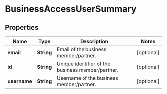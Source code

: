 

# BusinessAccessUserSummary

## Properties

Name | Type | Description | Notes
------------ | ------------- | ------------- | -------------
**email** | **String** | Email of the business member/partner. |  [optional]
**id** | **String** | Unique identifier of the business member/partner. |  [optional]
**username** | **String** | Username of the business member/partner. |  [optional]




